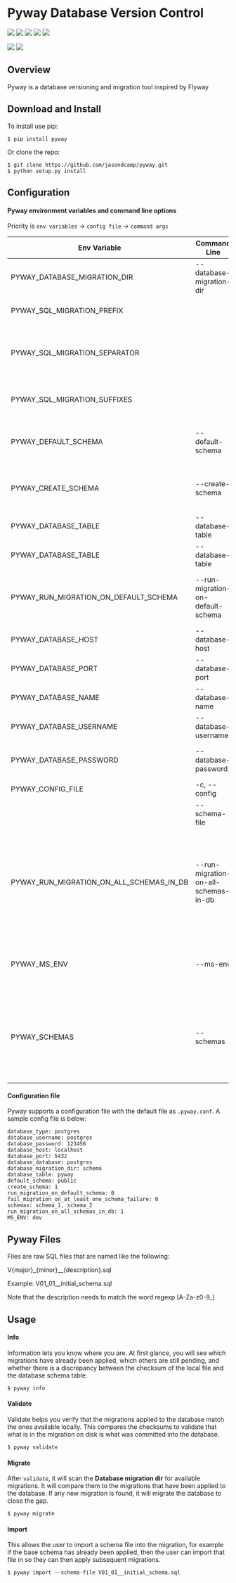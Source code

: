 # Pyway Database Version Control
![](https://img.shields.io/pypi/v/pyway.svg) ![](https://img.shields.io/badge/status-beta-yellow) ![](https://github.com/jasondcamp/pyway/actions/workflows/pyway-test.yml/badge.svg)  ![](https://img.shields.io/pypi/pyversions/pyway.svg) ![](https://img.shields.io/badge/license-GPL-lightgrey)

![](https://api.codeclimate.com/v1/badges/6ad7c702ffb0b1b96c1a/maintainability) ![](https://api.codeclimate.com/v1/badges/6ad7c702ffb0b1b96c1a/test_coverage)

## Overview
Pyway is a database versioning and migration tool inspired by Flyway

## Download and Install
To install use pip:

    $ pip install pyway

Or clone the repo:

    $ git clone https://github.com/jasondcamp/pyway.git
    $ python setup.py install

## Configuration
#### Pyway environment variables and command line options

Priority is `env variables` -> `config file` -> `command args`

| Env Variable                             | Command Line                         | Description                                                                                                                            |      Default       |
|------------------------------------------|--------------------------------------|----------------------------------------------------------------------------------------------------------------------------------------|:------------------:|
| PYWAY_DATABASE_MIGRATION_DIR             | --database-migration-dir             | Folder name to migration files                                                                                                         |     resources      |
| PYWAY_SQL_MIGRATION_PREFIX               |                                      | Prefix for version in migration file                                                                                                   |         V          |
| PYWAY_SQL_MIGRATION_SEPARATOR            |                                      | Separator between version and description to the migration file                                                                        |         __         |
| PYWAY_SQL_MIGRATION_SUFFIXES             |                                      | Suffix extension for migration files                                                                                                   |        .sql        |
| PYWAY_DEFAULT_SCHEMA                     | --default-schema                     | Name of the default schema to store history table                                                                                      |       public       |
| PYWAY_CREATE_SCHEMA                      | --create-schema                      | Boolean flag to check and create schema if not exists                                                                                  |         1          |
| PYWAY_DATABASE_TABLE                     | --database-table                     | Name of the history table                                                                                                              |       pyway        |
| PYWAY_DATABASE_TABLE                     | --database-table                     | Name of the history table                                                                                                              |       pyway        |
| PYWAY_RUN_MIGRATION_ON_DEFAULT_SCHEMA    | --run-migration-on-default-schema    | If you want to exclude default schema from migration set this to 0                                                                     |         1          |
| PYWAY_DATABASE_HOST                      | --database-host                      | Host to connect to the database                                                                                                        |     localhost      |
| PYWAY_DATABASE_PORT                      | --database-port                      | Port to connect to the database                                                                                                        |        5432        |
| PYWAY_DATABASE_NAME                      | --database-name                      | Name of database to connect                                                                                                            |      postgres      |
| PYWAY_DATABASE_USERNAME                  | --database-username                  | User to use to connect to the database                                                                                                 |      postgres      |
| PYWAY_DATABASE_PASSWORD                  | --database-password                  | Password to use to connect to the database                                                                                             |       *None*       |
| PYWAY_CONFIG_FILE                        | -c, --config                         | Configuration file                                                                                                                     |    .pyway.conf     |
|                                          | --schema-file                        | Used when importing a schema file                                                                                                      |                    |
| PYWAY_RUN_MIGRATION_ON_ALL_SCHEMAS_IN_DB | --run-migration-on-all-schemas-in-db | Set this to 1 if you want to run migration on all schemas in connected DB. You must pass ms_env variable to fetch schemas with prefix. |         0          |
| PYWAY_MS_ENV                             | --ms-env                             | Schema prefix to check for list of schemas to execture migration on                                                                    |        dev         |
| PYWAY_SCHEMAS                            | --schemas                            | List of schemas to execute migration on when you don't want to run migration on all schemas in db                                      | schema_1, schema_2 |

#### Configuration file
Pyway supports a configuration file with the default file as `.pyway.conf`. A sample config file is below:
```
database_type: postgres
database_username: postgres
database_password: 123456
database_host: localhost
database_port: 5432
database_database: postgres
database_migration_dir: schema
database_table: pyway
default_schema: public
create_schema: 1
run_migration_on_default_schema: 0
fail_migration_on_at_least_one_schema_failure: 0
schemas: schema_1, schema_2
run_migration_on_all_schemas_in_db: 1
MS_ENV: dev

```


## Pyway Files
Files are raw SQL files that are named like the following:

V{major}\_{minor}\_\_{description}.sql

Example: V01_01__initial_schema.sql

Note that the description needs to match the word regexp [A-Za-z0-9_]


## Usage

#### Info
Information lets you know where you are. At first glance, you will see which migrations have already been applied, which others are still pending, and whether there is a discrepancy between the checksum of the local file and the database schema table.

    $ pyway info


#### Validate
Validate helps you verify that the migrations applied to the database match the ones available locally. This compares the checksums to validate that what is in the migration on disk is what was committed into the database.

    $ pyway validate


#### Migrate
After `validate`, it will scan the **Database migration dir** for available migrations. It will compare them to the migrations that have been applied to the database. If any new migration is found, it will migrate the database to close the gap.

    $ pyway migrate

#### Import
This allows the user to import a schema file into the migration, for example if the base schema has already been applied, then the user can import that file in so they can then apply subsequent migrations.

    $ pyway import --schema-file V01_01__initial_schema.sql

